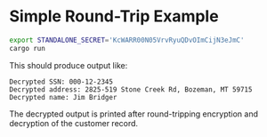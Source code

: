 # Simple Round-Trip Example

```bash
export STANDALONE_SECRET='KcWARR00N05VrvRyuQDvOImCijN3eJmC'
cargo run
```

This should produce output like:

```text
Decrypted SSN: 000-12-2345
Decrypted address: 2825-519 Stone Creek Rd, Bozeman, MT 59715
Decrypted name: Jim Bridger
```

The decrypted output is printed after round-tripping encryption and decryption of the customer record.

